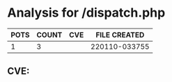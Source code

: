 # Analysis for /dispatch.php
| POTS | COUNT | CVE | FILE CREATED |
|---|---|---|---|
| 1 | 3 | | 220110-033755 |

## CVE: 